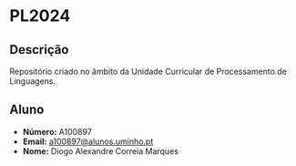 # PL2024

## Descrição

Repositório criado no âmbito da Unidade Curricular de Processamento de Linguagens.

## Aluno

- **Número:** A100897 
- **Email:** [a100897@alunos.uminho.pt](mailto:a100897@alunos.uminho.pt)
- **Nome:** Diogo Alexandre Correia Marques